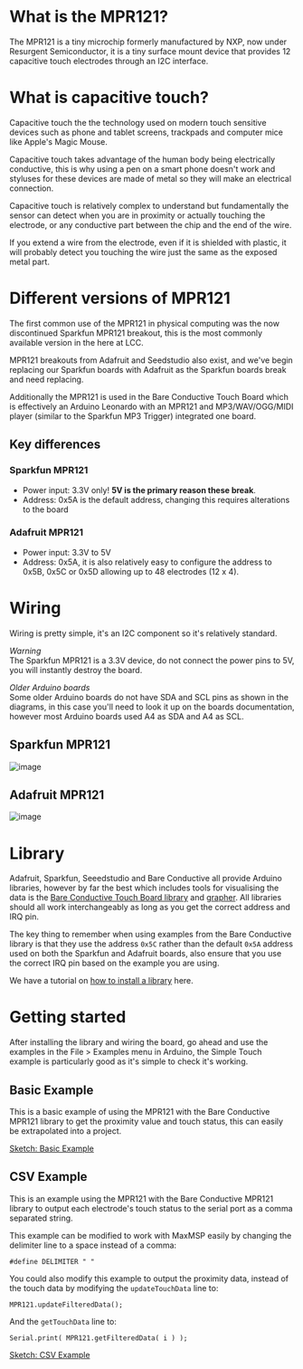 # What is the MPR121?
The MPR121 is a tiny microchip formerly manufactured by NXP, now under Resurgent Semiconductor, it is a tiny surface mount device that provides 12 capacitive touch electrodes through an I2C interface.

# What is capacitive touch?
Capacitive touch the the technology used on modern touch sensitive devices such as phone and tablet screens, trackpads and computer mice like Apple's Magic Mouse.

Capacitive touch takes advantage of the human body being electrically conductive, this is why using a pen on a smart phone doesn't work and styluses for these devices are made of metal so they will make an electrical connection.

Capacitive touch is relatively complex to understand but fundamentally the sensor can detect when you are in proximity or actually touching the electrode, or any conductive part between the chip and the end of the wire.

If you extend a wire from the electrode, even if it is shielded with plastic, it will probably detect you touching the wire just the same as the exposed metal part.

# Different versions of MPR121
The first common use of the MPR121 in physical computing was the now discontinued Sparkfun MPR121 breakout, this is the most commonly available version in the here at LCC.

MPR121 breakouts from Adafruit and Seedstudio also exist, and we've begin replacing our Sparkfun boards with Adafruit as the Sparkfun boards break and need replacing.

Additionally the MPR121 is used in the Bare Conductive Touch Board which is effectively an Arduino Leonardo with an MPR121 and MP3/WAV/OGG/MIDI player (similar to the Sparkfun MP3 Trigger) integrated one board.

## Key differences

### Sparkfun MPR121

- Power input: 3.3V only! **5V is the primary reason these break**.
- Address: 0x5A is the default address, changing this requires alterations to the board

### Adafruit MPR121
- Power input: 3.3V to 5V
- Address: 0x5A, it is also relatively easy to configure the address to 0x5B, 0x5C or 0x5D allowing up to 48 electrodes (12 x 4).

# Wiring
Wiring is pretty simple, it's an I2C component so it's relatively standard.

<p class="callout danger"><em>Warning</em><br />The Sparkfun MPR121 is a 3.3V device, do not connect the power pins to 5V, you will instantly destroy the board.</p>

<p class="callout info"><em>Older Arduino boards</em><br />Some older Arduino boards do not have SDA and SCL pins as shown in the diagrams, in this case you'll need to look it up on the boards documentation, however most Arduino boards used A4 as SDA and A4 as SCL.</p>

## Sparkfun MPR121

![image](https://github.com/creativetechnologylab/physicalComputingTutorials/assets/64136454/99c8a614-29a0-43af-b25c-40c443d283fe)


## Adafruit MPR121

![image](https://github.com/creativetechnologylab/physicalComputingTutorials/assets/64136454/8efe988f-961b-4ef3-b184-6ea9eb38842e)

# Library
Adafruit, Sparkfun, Seeedstudio and Bare Conductive all provide Arduino libraries, however by far the best which includes tools for visualising the data is the [Bare Conductive Touch Board library](https://github.com/BareConductive/mpr121) and [grapher](https://github.com/BareConductive/mpr121-grapher). All libraries should all work interchangeably as long as you get the correct address and IRQ pin.

The key thing to remember when using examples from the Bare Conductive library is that they use the address `0x5C` rather than the default `0x5A` address used on both the Sparkfun and Adafruit boards, also ensure that you use the correct IRQ pin based on the example you are using.

We have a tutorial on [how to install a library](https://lab.arts.ac.uk/books/prototyping-lab/page/how-to-install-libraries) here.

# Getting started
After installing the library and wiring the board, go ahead and use the examples in the File > Examples menu in Arduino, the Simple Touch example is particularly good as it's simple to check it's working.

## Basic Example
This is a basic example of using the MPR121 with the Bare Conductive MPR121 library to get the proximity value and touch status, this can easily be extrapolated into a project.

[Sketch: Basic Example](https://gist.github.com/unknowndomain/9d7122a5beb44b5b3ebf6c8a4928fdfd)

## CSV Example
This is an example using the MPR121 with the Bare Conductive MPR121 library to output each electrode's touch status to the serial port as a comma separated string.

This example can be modified to work with MaxMSP easily by changing the delimiter line to a space instead of a comma:

    #define DELIMITER " "
    
You could also modify this example to output the proximity data, instead of the touch data by modifying the `updateTouchData` line to:

    MPR121.updateFilteredData();

And the `getTouchData` line to:

    Serial.print( MPR121.getFilteredData( i ) );
 
[Sketch: CSV Example](https://gist.github.com/unknowndomain/66d566eb655fc3ebdd4f)
